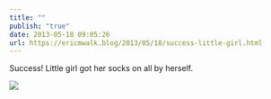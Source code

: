 ```yaml
---
title: ""
publish: "true"
date: 2013-05-18 09:05:26
url: https://ericmwalk.blog/2013/05/18/success-little-girl.html
---
```


Success! Little girl got her socks on all by herself.

![](https://ericmwalk.blog/uploads/2022/5105c72172.jpg)